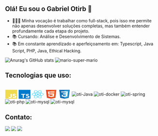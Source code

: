## Olá! Eu sou o Gabriel Otirb 👋 
 </span>
<div>

- 👨🏾‍💻 Minha vocação é trabalhar como full-stack, pois isso me permite não apenas desenvolver soluções completas, mas também entender profundamente cada etapa do projeto.
- 📚 Cursando: Análise e Desenvolvimento de Sistemas.
- 📚 Em constante aprendizado e aperfeiçoamento em: Typescript, Java Script, PHP, Java, Ethical Hacking.
  
</div>

![Anurag's GitHub stats](https://github-readme-stats.vercel.app/api?username=gabriel-otirb&show_icons=true&theme=radical) <span> ![mario-super-mario](https://github.com/user-attachments/assets/64cbff0e-92e5-4071-a2c1-b3ee0ed9cc9d)
 
## Tecnologias que uso:

<div style="display: inline_block"><br>
  <img align="center" alt="oti-Js" height="30" width="40" src="https://raw.githubusercontent.com/devicons/devicon/master/icons/javascript/javascript-plain.svg">
  <img align="center" alt="oti-Ts" height="30" width="40" src="https://raw.githubusercontent.com/devicons/devicon/master/icons/typescript/typescript-plain.svg">
  <img align="center" alt="oti-React" height="30" width="40" src="https://raw.githubusercontent.com/devicons/devicon/master/icons/react/react-original.svg">
  <img align="center" alt="oti-HTML" height="30" width="40" src="https://raw.githubusercontent.com/devicons/devicon/master/icons/html5/html5-original.svg">
  <img align="center" alt="oti-CSS" height="30" width="40" src="https://raw.githubusercontent.com/devicons/devicon/master/icons/css3/css3-original.svg">
  <img align="center" alt="oti-Java" height="50" width="50" src="https://cdn.jsdelivr.net/gh/devicons/devicon@latest/icons/java/java-original-wordmark.svg" />
  <img align="center" alt="oti-docker" height="50" width="50" src="https://cdn.jsdelivr.net/gh/devicons/devicon@latest/icons/docker/docker-original-wordmark.svg" />
  <img align="center" alt="oti-spring" height="50" width="50" src="https://cdn.jsdelivr.net/gh/devicons/devicon@latest/icons/spring/spring-original-wordmark.svg" />
  <img align="center" alt="oti-php" height="50" width="50" src="https://cdn.jsdelivr.net/gh/devicons/devicon@latest/icons/php/php-original.svg" />
  <img align="center" alt="oti-mysql" height="50" width="50" src="https://cdn.jsdelivr.net/gh/devicons/devicon@latest/icons/mysql/mysql-original-wordmark.svg" />
  <img align="center" alt="oti-mysql" height="50" width="50" src="https://cdn.jsdelivr.net/gh/devicons/devicon@latest/icons/mariadb/mariadb-original-wordmark.svg" />  
</div>



## Contato: 
<div> 
  <a href="https://instagram.com/gabriell.oti" target="_blank"><img src="https://img.shields.io/badge/-Instagram-%23E4405F?style=for-the-badge&logo=instagram&logoColor=white" target="_blank"></a> 
  <a href = "mailto:contatootirb@gmail.com"><img src="https://img.shields.io/badge/-Gmail-%23333?style=for-the-badge&logo=gmail&logoColor=white" target="_blank"></a>
  <a href="https://www.linkedin.com/in/gabriel-brito-b72777260/" target="_blank"><img src="https://img.shields.io/badge/-LinkedIn-%230077B5?style=for-the-badge&logo=linkedin&logoColor=white" target="_blank"></a> 
  
</div>
